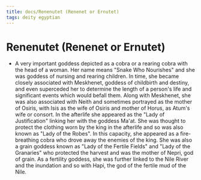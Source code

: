 ```yaml
---
title: docs/Renenutet (Renenet or Ernutet)
tags: deity egyptian
---
```


# Renenutet (Renenet or Ernutet)
- A very important goddess depicted as a cobra or a rearing cobra with the head of a woman. Her name means "Snake Who Nourishes" and she was goddess of nursing and rearing children. In time, she became closely associated with Meskhenet, goddess of childbirth and destiny, and even superceded her to determine the length of a person's life and significant events which would befall them. Along with Meskhenet, she was also associated with Neith and sometimes portrayed as the mother of Osiris, with Isis as the wife of Osiris and mother of Horus, as Atum's wife or consort. In the afterlife she appeared as the "Lady of Justification" linking her with the goddess Ma'at. She was thought to protect the clothing worn by the king in the afterlife and so was also known as "Lady of the Robes". In this capacity, she appeared as a fire-breathing cobra who drove away the enemies of the king. She was also a grain goddess known as "Lady of the Fertile Fields" and "Lady of the Granaries" who protected the harvest and was the mother of Nepri, god of grain. As a fertility goddess, she was further linked to the Nile River and the inundation and so with Hapi, the god of the fertile mud of the Nile.